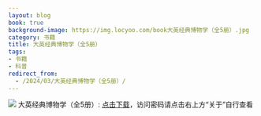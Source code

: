```yaml
---
layout: blog
book: true
background-image: https://img.locyoo.com/book大英经典博物学（全5册）.jpg
category: 书籍
title: 大英经典博物学（全5册）
tags:
- 书籍
- 科普
redirect_from:
  - /2024/03/大英经典博物学（全5册）/
---
```

![](https://img.locyoo.com/book大英经典博物学（全5册）.jpg)
大英经典博物学（全5册）: <a name = "ref1" href="https://url18.ctfile.com/f/50983618-1363199033-7c31ab?p=3619">点击下载</a>，访问密码请点击右上方“关于”自行查看